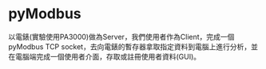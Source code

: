 # pyModbus
以電錶(實驗使用PA3000)做為Server，我們使用者作為Client，完成一個pyModbus TCP socket，去向電錶的暫存器拿取指定資料到電腦上進行分析，並在電腦端完成一個使用者介面，存取或註冊使用者資料(GUI)。